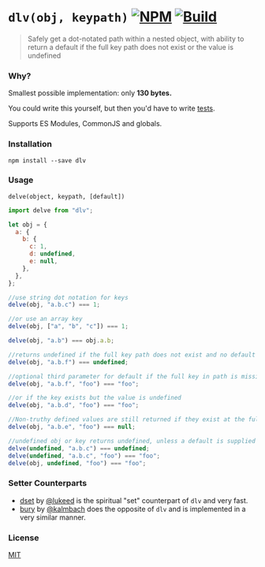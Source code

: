 # `dlv(obj, keypath)` [![NPM](https://img.shields.io/npm/v/dlv.svg)](https://npmjs.com/package/dlv) [![Build](https://travis-ci.org/developit/dlv.svg?branch=master)](https://travis-ci.org/developit/dlv)

> Safely get a dot-notated path within a nested object, with ability to return a default if the full key path does not exist or the value is undefined

### Why?

Smallest possible implementation: only **130 bytes.**

You could write this yourself, but then you'd have to write [tests].

Supports ES Modules, CommonJS and globals.

### Installation

`npm install --save dlv`

### Usage

`delve(object, keypath, [default])`

```js
import delve from "dlv";

let obj = {
  a: {
    b: {
      c: 1,
      d: undefined,
      e: null,
    },
  },
};

//use string dot notation for keys
delve(obj, "a.b.c") === 1;

//or use an array key
delve(obj, ["a", "b", "c"]) === 1;

delve(obj, "a.b") === obj.a.b;

//returns undefined if the full key path does not exist and no default is specified
delve(obj, "a.b.f") === undefined;

//optional third parameter for default if the full key in path is missing
delve(obj, "a.b.f", "foo") === "foo";

//or if the key exists but the value is undefined
delve(obj, "a.b.d", "foo") === "foo";

//Non-truthy defined values are still returned if they exist at the full keypath
delve(obj, "a.b.e", "foo") === null;

//undefined obj or key returns undefined, unless a default is supplied
delve(undefined, "a.b.c") === undefined;
delve(undefined, "a.b.c", "foo") === "foo";
delve(obj, undefined, "foo") === "foo";
```

### Setter Counterparts

- [dset](https://github.com/lukeed/dset) by [@lukeed](https://github.com/lukeed) is the spiritual "set" counterpart of `dlv` and very fast.
- [bury](https://github.com/kalmbach/bury) by [@kalmbach](https://github.com/kalmbach) does the opposite of `dlv` and is implemented in a very similar manner.

### License

[MIT](https://oss.ninja/mit/developit/)

[preact]: https://github.com/developit/preact
[tests]: https://github.com/developit/dlv/blob/master/test.js
